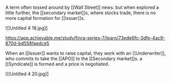 A term often tossed around by [[Wall Street]] news. but when explored a little further, the [[secondary market]]s, where stocks trade, there is no more capital formation for [[Issuer]]s.

![[Untitled 4 18.jpg]]

https://app.achievable.me/study/finra-series-7/learn/73ede6fc-3dfe-4ac9-870d-bd558faedce5

When an [[Issuer]] wants to raise capital, they work with an [[Underwriter]], who commits to take the [[APO]] to the [[Secondary market]]s. a [[Syndicate]] is formed and a price is negotiated.

![[Untitled 4 20.jpg]]
